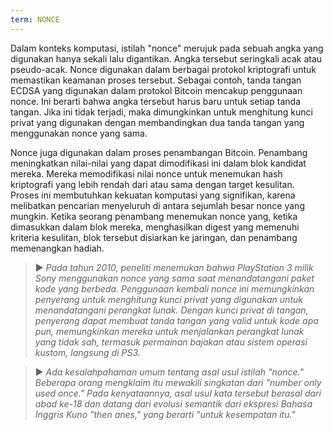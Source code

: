 ```yaml
---
term: NONCE
---
```


Dalam konteks komputasi, istilah "nonce" merujuk pada sebuah angka yang digunakan hanya sekali lalu digantikan. Angka tersebut seringkali acak atau pseudo-acak. Nonce digunakan dalam berbagai protokol kriptografi untuk memastikan keamanan proses tersebut. Sebagai contoh, tanda tangan ECDSA yang digunakan dalam protokol Bitcoin mencakup penggunaan nonce. Ini berarti bahwa angka tersebut harus baru untuk setiap tanda tangan. Jika ini tidak terjadi, maka dimungkinkan untuk menghitung kunci privat yang digunakan dengan membandingkan dua tanda tangan yang menggunakan nonce yang sama.

Nonce juga digunakan dalam proses penambangan Bitcoin. Penambang meningkatkan nilai-nilai yang dapat dimodifikasi ini dalam blok kandidat mereka. Mereka memodifikasi nilai nonce untuk menemukan hash kriptografi yang lebih rendah dari atau sama dengan target kesulitan. Proses ini membutuhkan kekuatan komputasi yang signifikan, karena melibatkan pencarian menyeluruh di antara sejumlah besar nonce yang mungkin. Ketika seorang penambang menemukan nonce yang, ketika dimasukkan dalam blok mereka, menghasilkan digest yang memenuhi kriteria kesulitan, blok tersebut disiarkan ke jaringan, dan penambang memenangkan hadiah.

> ► *Pada tahun 2010, peneliti menemukan bahwa PlayStation 3 milik Sony menggunakan nonce yang sama saat menandatangani paket kode yang berbeda. Penggunaan kembali nonce ini memungkinkan penyerang untuk menghitung kunci privat yang digunakan untuk menandatangani perangkat lunak. Dengan kunci privat di tangan, penyerang dapat membuat tanda tangan yang valid untuk kode apa pun, memungkinkan mereka untuk menjalankan perangkat lunak yang tidak sah, termasuk permainan bajakan atau sistem operasi kustom, langsung di PS3.*

> ► *Ada kesalahpahaman umum tentang asal usul istilah "nonce." Beberapa orang mengklaim itu mewakili singkatan dari "number only used once." Pada kenyataannya, asal usul kata tersebut berasal dari abad ke-18 dan datang dari evolusi semantik dari ekspresi Bahasa Inggris Kuno "then anes," yang berarti "untuk kesempatan itu."*